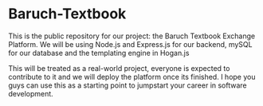 # Baruch-Textbook

This is the public repository for our project: the Baruch Textbook Exchange Platform. 
We will be using Node.js and Express.js for our backend, mySQL for our database and the templating engine in Hogan.js

This will be treated as a real-world project, everyone is expected to contribute to it and we will deploy the platform once its finished. I hope you guys can use this as a starting point to jumpstart your career in software development.
